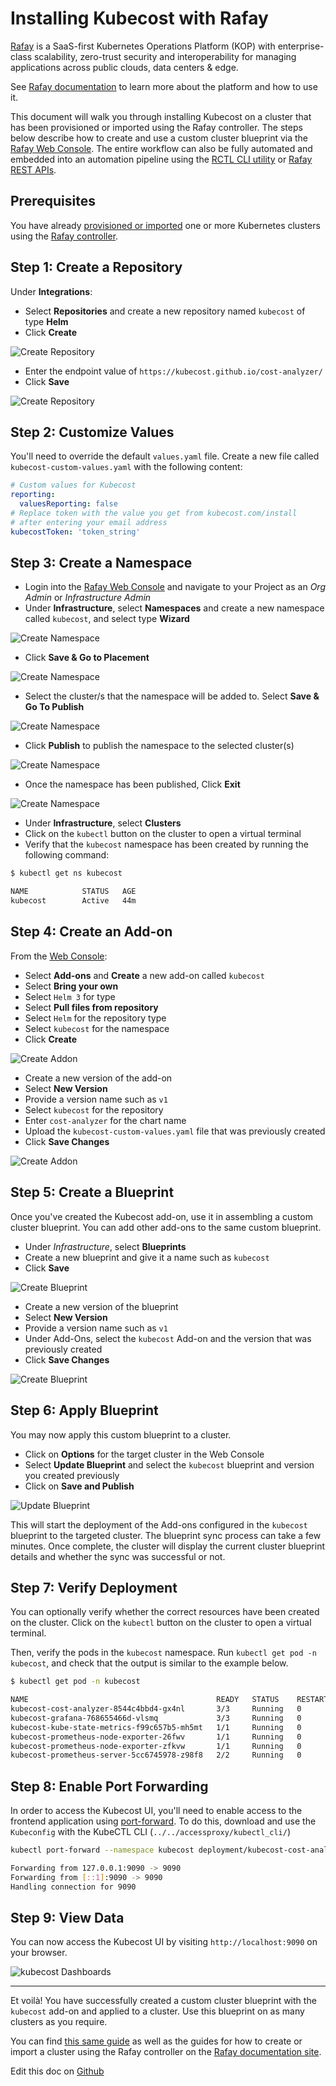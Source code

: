 Installing Kubecost with Rafay
================

[Rafay](https://rafay.co) is a SaaS-first Kubernetes Operations Platform (KOP) with enterprise-class scalability, zero-trust security and interoperability for managing applications across public clouds, data centers & edge.

See [Rafay documentation](https://docs.rafay.co/) to learn more about the platform and how to use it.

This document will walk you through installing Kubecost on a cluster that has been provisioned or imported using the Rafay controller. The steps below describe how to create and use a custom cluster blueprint via the [Rafay Web Console](https://console.rafay.dev/). The entire workflow can also be fully automated and embedded into an automation pipeline using the [RCTL CLI utility](https://docs.rafay.co/cli/overview/) or [Rafay REST APIs](https://docs.rafay.co/api/apis/).

## Prerequisites

You have already [provisioned or imported](https://docs.rafay.co/learn/overview/) one or more Kubernetes clusters using the [Rafay controller](https://console.rafay.dev/).

## Step 1: Create a Repository

Under **Integrations**:

- Select **Repositories** and create a new repository named `kubecost` of type **Helm**
- Click **Create**

![Create Repository](https://docs.rafay.co/recipes/cost/img/kubecost/kubecost-repository-1.png)

- Enter the endpoint value of `https://kubecost.github.io/cost-analyzer/`
- Click **Save**

![Create Repository](https://docs.rafay.co/recipes/cost/img/kubecost/kubecost-repository-2.png)

## Step 2: Customize Values

You'll need to override the default `values.yaml` file. Create a new file called `kubecost-custom-values.yaml` with the following content:

```yaml
# Custom values for Kubecost
reporting:
  valuesReporting: false
# Replace token with the value you get from kubecost.com/install
# after entering your email address
kubecostToken: 'token_string'
```

## Step 3: Create a Namespace

- Login into the [Rafay Web Console](https://console.rafay.dev/) and navigate to your Project as an _Org Admin_ or _Infrastructure Admin_
- Under **Infrastructure**, select **Namespaces** and create a new namespace called `kubecost`, and select type **Wizard**

![Create Namespace](https://docs.rafay.co/recipes/cost/img/kubecost/kubecost-namespace-1.png)

- Click **Save & Go to Placement**

![Create Namespace](https://docs.rafay.co/recipes/cost/img/kubecost/kubecost-namespace-2.png)

- Select the cluster/s that the namespace will be added to. Select **Save & Go To Publish**

![Create Namespace](https://docs.rafay.co/recipes/cost/img/kubecost/kubecost-namespace-3.png)

- Click **Publish** to publish the namespace to the selected cluster(s)

![Create Namespace](https://docs.rafay.co/recipes/cost/img/kubecost/kubecost-namespace-4.png)

- Once the namespace has been published, Click **Exit**

![Create Namespace](https://docs.rafay.co/recipes/cost/img/kubecost/kubecost-namespace-5.png)

- Under **Infrastructure**, select **Clusters**
- Click on the `kubectl` button on the cluster to open a virtual terminal
- Verify that the `kubecost` namespace has been created by running the following command:

```sh
$ kubectl get ns kubecost

NAME            STATUS   AGE
kubecost        Active   44m
```

## Step 4: Create an Add-on

From the [Web Console](https://console.rafay.dev/):

- Select **Add-ons** and **Create** a new add-on called `kubecost`
- Select **Bring your own**
- Select `Helm 3` for type
- Select **Pull files from repository**
- Select `Helm` for the repository type
- Select `kubecost` for the namespace
- Click **Create**

![Create Addon](https://docs.rafay.co/recipes/cost/img/kubecost/kubecost-addon-1.png)

- Create a new version of the add-on
- Select **New Version**
- Provide a version name such as `v1`
- Select `kubecost` for the repository
- Enter `cost-analyzer` for the chart name
- Upload the `kubecost-custom-values.yaml` file that was previously created
- Click **Save Changes**

![Create Addon](https://docs.rafay.co/recipes/cost/img/kubecost/kubecost-addon-2.png)

## Step 5: Create a Blueprint

Once you've created the Kubecost add-on, use it in assembling a custom cluster blueprint. You can add other add-ons to the same custom blueprint.

- Under _Infrastructure_, select **Blueprints**
- Create a new blueprint and give it a name such as `kubecost`
- Click **Save**

![Create Blueprint](https://docs.rafay.co/recipes/cost/img/kubecost/kubecost-blueprint-1.png)

- Create a new version of the blueprint
- Select **New Version**
- Provide a version name such as `v1`
- Under Add-Ons, select the `kubecost` Add-on and the version that was previously created
- Click **Save Changes**

![Create Blueprint](https://docs.rafay.co/recipes/cost/img/kubecost/kubecost-blueprint-2.png)

## Step 6: Apply Blueprint

You may now apply this custom blueprint to a cluster.

- Click on **Options** for the target cluster in the Web Console
- Select **Update Blueprint** and select the `kubecost` blueprint and version you created previously
- Click on **Save and Publish**

![Update Blueprint](https://docs.rafay.co/recipes/cost/img/kubecost/kubecost-blueprint-3.png)

This will start the deployment of the Add-ons configured in the `kubecost` blueprint to the targeted cluster. The blueprint sync process can take a few minutes. Once complete, the cluster will display the current cluster blueprint details and whether the sync was successful or not.

## Step 7: Verify Deployment

You can optionally verify whether the correct resources have been created on the cluster. Click on the `kubectl` button on the cluster to open a virtual terminal.

Then, verify the pods in the `kubecost` namespace. Run `kubectl get pod -n kubecost`, and check that the output is similar to the example below.

```sh
$ kubectl get pod -n kubecost

NAME                                          READY   STATUS    RESTARTS   AGE
kubecost-cost-analyzer-8544c4bbd4-gx4nl       3/3     Running   0          6m23s
kubecost-grafana-768655466d-vlsmq             3/3     Running   0          6m23s
kubecost-kube-state-metrics-f99c657b5-mh5mt   1/1     Running   0          6m23s
kubecost-prometheus-node-exporter-26fwv       1/1     Running   0          6m23s
kubecost-prometheus-node-exporter-zfkvw       1/1     Running   0          6m23s
kubecost-prometheus-server-5cc6745978-z98f8   2/2     Running   0          6m23s
```

## Step 8: Enable Port Forwarding

In order to access the Kubecost UI, you'll need to enable access to the frontend application using [port-forward](https://kubernetes.io/docs/tasks/access-application-cluster/port-forward-access-application-cluster/). To do this, download and use the `Kubeconfig` with the KubeCTL CLI (`../../accessproxy/kubectl_cli/`)

```sh
kubectl port-forward --namespace kubecost deployment/kubecost-cost-analyzer 9090

Forwarding from 127.0.0.1:9090 -> 9090
Forwarding from [::1]:9090 -> 9090
Handling connection for 9090
```

## Step 9: View Data

You can now access the Kubecost UI by visiting `http://localhost:9090` on your browser.

![kubecost Dashboards](https://docs.rafay.co/recipes/cost/img/kubecost/kubecost-view-1.png)

---

Et voilà! You have successfully created a custom cluster blueprint with the `kubecost` add-on and applied to a cluster. Use this blueprint on as many clusters as you require.

You can find [this same guide](https://docs.rafay.co/recipes/cost/kubecost/) as well as the guides for how to create or import a cluster using the Rafay controller on the [Rafay documentation site](https://docs.kubecost.com/custom-prom.html#troubleshooting-issues).

Edit this doc on [Github](https://github.com/kubecost/docs/blob/main/rafay.md)

<!--- {"article":"","section":"4402815636375","permissiongroup":"1500001277122"} --->
